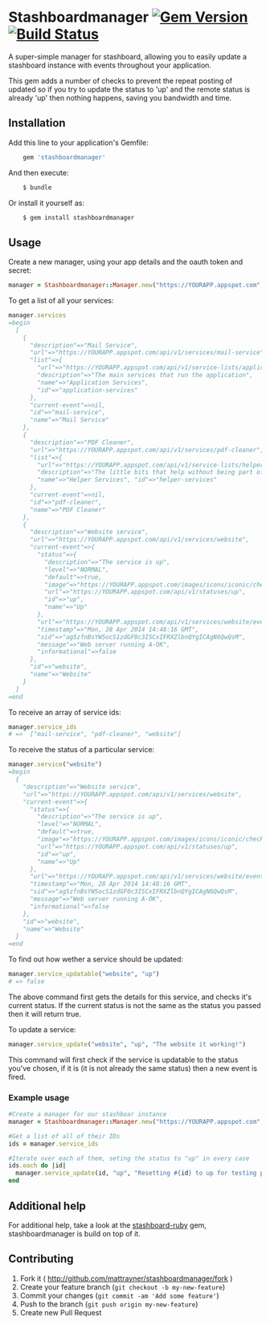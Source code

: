 # Stashboardmanager [![Gem Version](https://badge.fury.io/rb/stashboardmanager.svg)](https://rubygems.org/gems/stashboardmanager) [![Build Status](https://travis-ci.org/mattrayner/stashboardmanager.svg?branch=master)](https://travis-ci.org/mattrayner/stashboardmanager)

A super-simple manager for stashboard, allowing you to easily update a stashboard instance with events throughout your application.

This gem adds a number of checks to prevent the repeat posting of updated so if you try to update the status to 'up' and the remote status is already 'up' then nothing happens, saving you bandwidth and time.

## Installation

Add this line to your application's Gemfile:
```ruby
    gem 'stashboardmanager'
```

And then execute:
```bash
    $ bundle
```

Or install it yourself as:
```bash
    $ gem install stashboardmanager
```

## Usage

Create a new manager, using your app details and the oauth token and secret:
```ruby
manager = Stashboardmanager::Manager.new("https://YOURAPP.appspot.com", <oauth_token>, <oauth_secret>)
```
To get a list of all your services:
```ruby
manager.services
=begin
  [
    {
      "description"=>"Mail Service", 
      "url"=>"https://YOURAPP.appspot.com/api/v1/services/mail-service", 
      "list"=>{
        "url"=>"https://YOURAPP.appspot.com/api/v1/service-lists/application-services", 
        "description"=>"The main services that run the application", 
        "name"=>"Application Services", 
        "id"=>"application-services"
      }, 
      "current-event"=>nil, 
      "id"=>"mail-service", 
      "name"=>"Mail Service"
    }, 
    {
      "description"=>"PDF Cleaner", 
      "url"=>"https://YOURAPP.appspot.com/api/v1/services/pdf-cleaner", 
      "list"=>{
        "url"=>"https://YOURAPP.appspot.com/api/v1/service-lists/helper-services", 
        "description"=>"The little bits that help without being part of the app itself", 
        "name"=>"Helper Services", "id"=>"helper-services"
      }, 
      "current-event"=>nil, 
      "id"=>"pdf-cleaner", 
      "name"=>"PDF Cleaner"
    }, 
    {
      "description"=>"Website service",
      "url"=>"https://YOURAPP.appspot.com/api/v1/services/website", 
      "current-event"=>{
        "status"=>{
          "description"=>"The service is up", 
          "level"=>"NORMAL", 
          "default"=>true, 
          "image"=>"https://YOURAPP.appspot.com/images/icons/iconic/check_alt.png", 
          "url"=>"https://YOURAPP.appspot.com/api/v1/statuses/up", 
          "id"=>"up", 
          "name"=>"Up"
        }, 
        "url"=>"https://YOURAPP.appspot.com/api/v1/services/website/events/ag5zfnBsYW5ocS1zdGF0c3ISCxIFRXZlbnQYgICAgN6QwQsM", 
        "timestamp"=>"Mon, 28 Apr 2014 14:48:16 GMT", 
        "sid"=>"ag5zfnBsYW5ocS1zdGF0c3ISCxIFRXZlbnQYgICAgN6QwQsM", 
        "message"=>"Web server running A-OK", 
        "informational"=>false
      },
      "id"=>"website", 
      "name"=>"Website"
    }
  ]
=end
```

To receive an array of service ids:
```ruby
manager.service_ids
# =>  ["mail-service", "pdf-cleaner", "website"]
```

To receive the status of a particular service:
```ruby
manager.service("website")
=begin
  {
    "description"=>"Website service",
    "url"=>"https://YOURAPP.appspot.com/api/v1/services/website", 
    "current-event"=>{
      "status"=>{
        "description"=>"The service is up", 
        "level"=>"NORMAL", 
        "default"=>true, 
        "image"=>"https://YOURAPP.appspot.com/images/icons/iconic/check_alt.png", 
        "url"=>"https://YOURAPP.appspot.com/api/v1/statuses/up", 
        "id"=>"up", 
        "name"=>"Up"
      }, 
      "url"=>"https://YOURAPP.appspot.com/api/v1/services/website/events/ag5zfnBsYW5ocS1zdGF0c3ISCxIFRXZlbnQYgICAgN6QwQsM", 
      "timestamp"=>"Mon, 28 Apr 2014 14:48:16 GMT", 
      "sid"=>"ag5zfnBsYW5ocS1zdGF0c3ISCxIFRXZlbnQYgICAgN6QwQsM", 
      "message"=>"Web server running A-OK", 
      "informational"=>false
    },
    "id"=>"website", 
    "name"=>"Website"
  }
=end
```

To find out how wether a service should be updated:
```ruby
manager.service_updatable("website", "up")
# => false
```
The above command first gets the details for this service, and checks it's current status. If the current status is not the same as the status you passed then it will return true.

To update a service:
```ruby
manager.service_update("website", "up", "The website it working!")
```
This command will first check if the service is updatable to the status you've chosen, if it is (it is not already the same status) then a new event is fired.

### Example usage
```ruby
#Create a manager for our stashboar instance
manager = Stashboardmanager::Manager.new("https://YOURAPP.appspot.com", <oauth_token>, <oauth_secret>)

#Get a list of all of their IDs
ids = manager.service_ids

#Iterate over each of them, seting the status to "up" in every case
ids.each do |id|
  manager.service_update(id, "up", "Resetting #{id} to up for testing purposes")
end
```

## Additional help

For additional help, take a look at the [stashboard-ruby](https://github.com/mattrayner/stashboard-ruby) gem, stashboardmanager is build on top of it.

## Contributing

1. Fork it ( http://github.com/mattrayner/stashboardmanager/fork )
2. Create your feature branch (`git checkout -b my-new-feature`)
3. Commit your changes (`git commit -am 'Add some feature'`)
4. Push to the branch (`git push origin my-new-feature`)
5. Create new Pull Request
